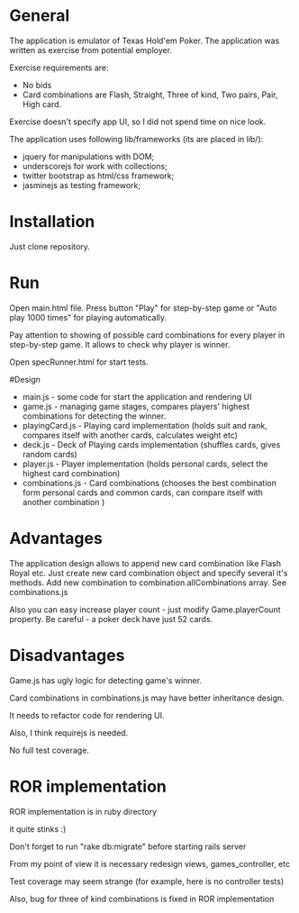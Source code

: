 # General
The application is emulator of Texas Hold'em Poker.
The application was written as exercise from potential employer.

Exercise requirements are: 

* No bids
* Card combinations are Flash, Straight, Three of kind, Two pairs, Pair, High card.

Exercise doesn't specify app UI, so I did not spend time on nice look.

The application uses following lib/frameworks (its are placed in lib/):

* jquery for manipulations with DOM; 
* underscorejs for work with collections;
* twitter bootstrap as html/css framework;
* jasminejs as testing framework;

# Installation
Just clone repository.

# Run
Open main.html file. Press button "Play" for step-by-step game or "Auto play 1000 times" for playing automatically.

Pay attention to showing of possible card combinations for every player in step-by-step game. It allows to check why player is winner.

Open specRunner.html for start tests.

#Design

* main.js - some code for start the application and rendering UI
* game.js - managing game stages, compares players' highest combinations for detecting the winner.
* playingCard.js - Playing card implementation (holds suit and rank, compares itself with another cards, calculates weight etc)
* deck.js - Deck of Playing cards implementation (shuffles cards, gives random cards)
* player.js - Player implementation (holds personal cards, select the highest card combination)
* combinations.js - Card combinations (chooses the best combination form personal cards and common cards, can compare itself with another combination )


# Advantages

The application design allows to append new card combination like Flash Royal etc. Just create new card combination
object and specify several it's methods. Add new combination to combination.allCombinations array. See combinations.js

Also you can easy increase player count - just modify Game.playerCount property. Be careful - a poker deck have just 52 cards.

# Disadvantages

Game.js has ugly logic for detecting game's winner.

Card combinations in combinations.js may have better inheritance design.

It needs to refactor code for rendering UI.

Also, I think requirejs is needed. 
 
No full test coverage. 


# ROR implementation

ROR implementation is in ruby directory

it quite stinks :)

Don't forget to run "rake db:migrate" before starting rails server

From my point of view it is necessary redesign views, games_controller, etc

Test coverage may seem strange (for example, here is no controller tests)

Also, bug for three of kind combinations is fixed in ROR implementation 



